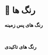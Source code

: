 # 🌈 رنگ ها

### رنگ های پس زمینه

<div>

<figure><img src="https://3867326743-files.gitbook.io/~/files/v0/b/gitbook-x-prod.appspot.com/o/spaces%2F1RxNDo04vPwMIPYZIvks%2Fuploads%2FdwMtLKDBgz8MbvKe0gDD%2FDark%20Green%20Tile.png?alt=media&#x26;token=f4ea6c14-8323-4115-85d0-9c8920eb3152" alt=""><figcaption></figcaption></figure>

 

<figure><img src="https://3867326743-files.gitbook.io/~/files/v0/b/gitbook-x-prod.appspot.com/o/spaces%2F1RxNDo04vPwMIPYZIvks%2Fuploads%2FyxiJsv2WUyb1otyCnS2q%2FWhite%20Tile.png?alt=media&#x26;token=d04dd7de-ff58-4d30-ab72-eee927864f2d" alt=""><figcaption></figcaption></figure>

</div>

### رنگ های تاکیدی

<figure><img src="https://3867326743-files.gitbook.io/~/files/v0/b/gitbook-x-prod.appspot.com/o/spaces%2F1RxNDo04vPwMIPYZIvks%2Fuploads%2F2ctWw6X47iP35Gdxb14c%2FAccent%20Colour%20Tiles%20(1).png?alt=media&#x26;token=299781c7-14f3-4ede-ab45-1606579dd705" alt=""><figcaption></figcaption></figure>
